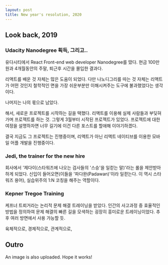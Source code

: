 ```yaml
---
layout: post
title: New year's resolution, 2020
---
```


## Look back, 2019

### Udacity Nanodegree 획득, 그리고..

유다시티에서 React Front-end web developer Nanodegree를 땄다.
현금 100만원과 4개월동안의 주말, 퇴근후 시간을 몰입한 결과다.

리액트를 배운 것 자체는 많은 도움이 되었다. 
다만 나노디그리를 따는 것 자체는 리액트가 어떤 것인지 철학적인 면을 가장 쉬운부분만 이해시켜주는 도구에 불과했었다는 생각이다.

나머지는 나의 몫으로 남았다.

해서, 새로운 프로젝트를 시작하는 길을 택했다.
리액트를 이용해 실제 사람들과 부딪혀가며 프로젝트를 하는 것.
그렇게 3월부터 시작된 프로젝트가 있었다.
프로젝트에 대한 여정을 설명하자면 너무 길기에 이건 다른 포스트를 할애해 이야기하겠다.

결국 지금도 그 프로젝트는 진행중이며, 리액트가 아닌 리액트 네이티브를 이용한 모바일 어플 개발을 진행중이다.

### Jedi, the trainer for the new hire

회사에서 '제다이(스타워즈에 나오는 검사들의 '스승'을 일컫는 말)'라는 롤을 제안받아 하게 되었다.
신입이 들어오면(이들을 '파다완(Padawan)'이라 일컫는다. 이 역시 스타워즈 용어), 실습위주의 1:N 코칭을 해주는 역할이다.

### Kepner Tregoe Training

케프너 트뢰거라는 논리적 문제 해결 트레이닝을 받았다. 인간의 사고과정 중 효율적인 방법을 정의하여 문제 해결의 빠른 길을 모색하는 굉장히 흥미로운 트레이닝이었다. 추후 여러 방면에서 사용 가능할 듯.




육체적으로,
경제적으로,
관계적으로,

## Outro

An image is also uploaded. Hope it works!